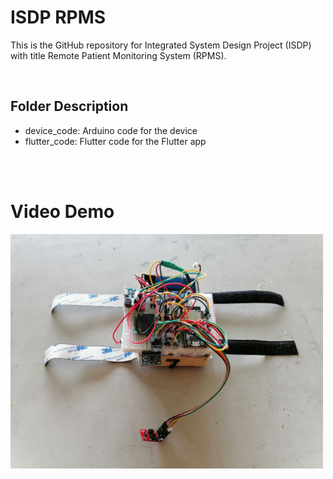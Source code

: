 # ISDP RPMS
This is the GitHub repository for Integrated System Design Project (ISDP) with title Remote Patient Monitoring System (RPMS).

<br>

## Folder Description
- device_code: Arduino code for the device
- flutter_code: Flutter code for the Flutter app
<br>
<br>

# Video Demo
[<img src="images/Overall.jpg" width="500"/>](https://youtu.be/8iUc5V-O8Z8)
